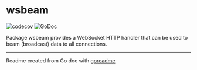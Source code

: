 # wsbeam

[![codecov](https://codecov.io/gh/posener/wsbeam/branch/master/graph/badge.svg)](https://codecov.io/gh/posener/wsbeam)
[![GoDoc](https://img.shields.io/badge/pkg.go.dev-doc-blue)](http://pkg.go.dev/github.com/posener/wsbeam)

Package wsbeam provides a WebSocket HTTP handler that can be used to beam (broadcast) data to all
connections.

---
Readme created from Go doc with [goreadme](https://github.com/posener/goreadme)
